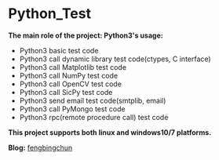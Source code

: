 # Python_Test
**The main role of the project: Python3's usage:**
- Python3 basic test code
- Python3 call dynamic library test code(ctypes, C interface)
- Python3 call Matplotlib test code
- Python3 call NumPy test code
- Python3 call OpenCV test code
- Python3 call SicPy test code
- Python3 send email test code(smtplib, email)
- Python3 call PyMongo test code
- Python3 rpc(remote procedure call) test code

**This project supports both linux and windows10/7 platforms.**

**Blog:** [fengbingchun](http://blog.csdn.net/fengbingchun/article/category/1244795)
